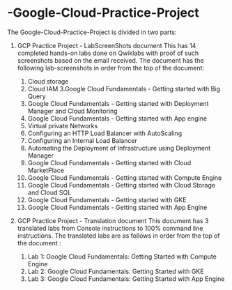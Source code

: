 # -Google-Cloud-Practice-Project

The Google-Cloud-Practice-Project is divided in two parts:

1. GCP Practice Project - LabScreenShots document
      This has 14 completed hands-on labs done on Qwiklabs with proof of such screenshots based on the email received. 
      The document has the following lab-screenshots in order from the top of the document:
      
      1. Cloud storage
      2. Cloud IAM
      3.Google Cloud Fundamentals - Getting started with Big Query
      4. Google Cloud Fundamentals - Getting started with Deployment Manager and Cloud Monitoring
      5. Google Cloud Fundamentals - Getting started with App engine
      6. Virtual private Networks
      7. Configuring an HTTP Load Balancer with AutoScaling 
      8. Configuring an Internal Load Balancer
      9. Automating the Deployment of Infrastructure using Deployment Manager
      10. Google Cloud Fundamentals - Getting started with Cloud MarketPlace
      11. Google Cloud Fundamentals - Getting started with Compute Engine
      12. Google Cloud Fundamentals - Getting started with Cloud Storage and Cloud SQL
      13. Google Cloud Fundamentals - Getting started with GKE
      14. Google Cloud Fundamentals - Getting started with App Engine
      
      
      
      
           
2. GCP Practice Project - Translation document
      This document has 3 translated labs from Console instructions to 100% command line instructions. 
      The translated labs are as follows in order from the top of the document : 
      
      1. Lab 1: Google Cloud Fundamentals: Getting Started with Compute Engine
      2. Lab 2: Google Cloud Fundamentals: Getting Started with GKE
      3. Lab 3: Google Cloud Fundamentals: Getting Started with App Engine
